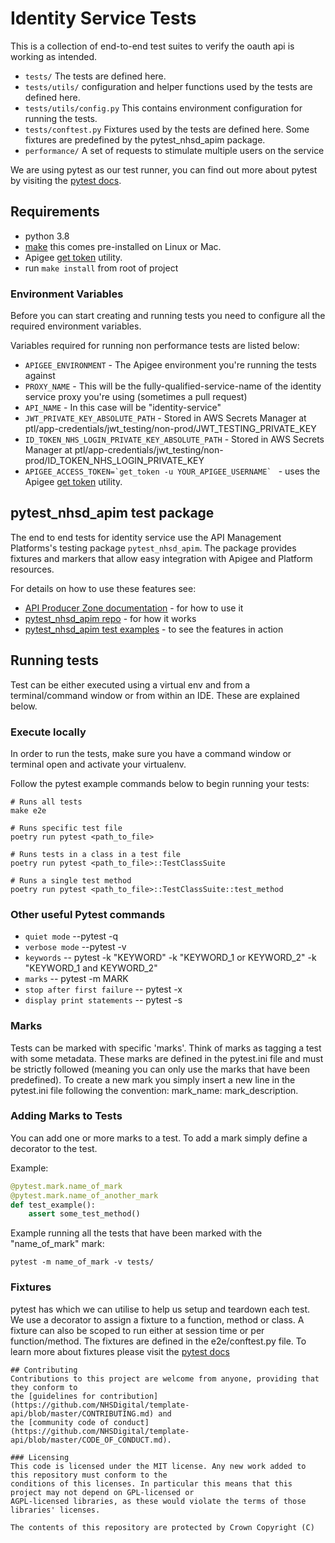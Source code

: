 # Identity Service Tests

This is a collection of end-to-end test suites to verify the oauth api is working as intended.

* `tests/` The tests are defined here.
* `tests/utils/` configuration and helper functions used by the tests are defined here.
* `tests/utils/config.py` This contains environment configuration for running the tests.
* `tests/conftest.py` Fixtures used by the tests are defined here. Some fixtures are predefined by the pytest_nhsd_apim package.
* `performance/` A set of requests to stimulate multiple users on the service

We are using pytest as our test runner, you can find out more about pytest by visiting
the [pytest docs](https://docs.pytest.org/en/latest/).

## Requirements
* python 3.8
* [make](http://gnuwin32.sourceforge.net/packages/make.htm) this comes pre-installed on Linux or Mac.
* Apigee [get token](https://docs.apigee.com/api-platform/system-administration/auth-tools#install) utility.
* run `make install` from root of project

### Environment Variables
Before you can start creating and running tests you need to configure all the required environment variables.

Variables required for running non performance tests are listed below:
 * `APIGEE_ENVIRONMENT` - The Apigee environment you're running the tests against
 * `PROXY_NAME` -  This will be the fully-qualified-service-name of the identity service proxy you're using (sometimes a pull request)
 * `API_NAME` -  In this case will be "identity-service"
 * `JWT_PRIVATE_KEY_ABSOLUTE_PATH` - Stored in AWS Secrets Manager at ptl/app-credentials/jwt_testing/non-prod/JWT_TESTING_PRIVATE_KEY
 * `ID_TOKEN_NHS_LOGIN_PRIVATE_KEY_ABSOLUTE_PATH` -  Stored in AWS Secrets Manager at ptl/app-credentials/jwt_testing/non-prod/ID_TOKEN_NHS_LOGIN_PRIVATE_KEY
 * ``APIGEE_ACCESS_TOKEN=`get_token -u YOUR_APIGEE_USERNAME` `` -   uses the Apigee [get token](https://docs.apigee.com/api-platform/system-administration/auth-tools#install) utility.

## pytest_nhsd_apim test package
The end to end tests for identity service use the API Management Platforms's testing package `pytest_nhsd_apim`. The package provides fixtures and markers that allow easy integration with Apigee and Platform resources.

For details on how to use these features see:
* [API Producer Zone documentation](https://nhsd-confluence.digital.nhs.uk/display/APM/APIM+Test+Utils+2.0+plugin) - for how to use it
* [pytest_nhsd_apim repo](https://github.com/NHSDigital/pytest-nhsd-apim) - for how it works
* [pytest_nhsd_apim test examples](https://github.com/NHSDigital/pytest-nhsd-apim/blob/main/tests/test_examples.py)  - to see the features in action

## Running tests
Test can be either executed using a virtual env and from a terminal/command window or from within an IDE. These are explained below.

### Execute locally
In order to run the tests, make sure you have a command window or terminal open and activate your virtualenv.

Follow the pytest example commands below to begin running your tests:

```shell
# Runs all tests
make e2e

# Runs specific test file
poetry run pytest <path_to_file>

# Runs tests in a class in a test file
poetry run pytest <path_to_file>::TestClassSuite

# Runs a single test method
poetry run pytest <path_to_file>::TestClassSuite::test_method
```
### Other useful Pytest commands
 * `quiet mode` --pytest -q
 * `verbose mode` --pytest -v
 * `keywords` -- pytest -k "KEYWORD" -k "KEYWORD_1 or KEYWORD_2" -k "KEYWORD_1 and KEYWORD_2"
 * `marks` -- pytest -m MARK
 * `stop after first failure` -- pytest -x
 * `display print statements` -- pytest -s

### Marks
Tests can be marked with specific 'marks'. Think of marks as tagging a test with some metadata.
These marks are defined in the pytest.ini file and must be strictly followed
(meaning you can only use the marks that have been predefined).
To create a new mark you simply insert a new line in the pytest.ini file
following the convention: mark_name: mark_description.

### Adding Marks to Tests
You can add one or more marks to a test. To add a mark simply define a decorator to the test.

Example:

```python
@pytest.mark.name_of_mark
@pytest.mark.name_of_another_mark
def test_example():
    assert some_test_method()
```

Example running all the tests that have been marked with the "name_of_mark" mark:

``` shell
pytest -m name_of_mark -v tests/
```

### Fixtures
pytest has which we can utilise to help us setup and teardown each test. We use a decorator to assign a fixture to a
function, method or class. A fixture can also be scoped to run either at session time or per function/method.
The fixtures are defined in the e2e/conftest.py file. To learn more about fixtures please visit
the [pytest docs](https://docs.pytest.org/en/latest/fixture.html)

```
## Contributing
Contributions to this project are welcome from anyone, providing that they conform to
the [guidelines for contribution](https://github.com/NHSDigital/template-api/blob/master/CONTRIBUTING.md) and
the [community code of conduct](https://github.com/NHSDigital/template-api/blob/master/CODE_OF_CONDUCT.md).

### Licensing
This code is licensed under the MIT license. Any new work added to this repository must conform to the
conditions of this licenses. In particular this means that this project may not depend on GPL-licensed or
AGPL-licensed libraries, as these would violate the terms of those libraries' licenses.

The contents of this repository are protected by Crown Copyright (C)
